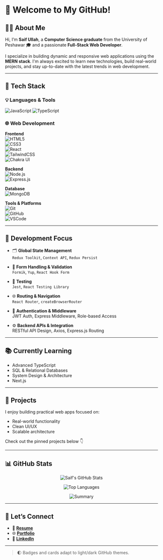 # 👋 Welcome to My GitHub!

## 👨‍💻 About Me

Hi, I’m **Saif Ullah**, a **Computer Science graduate** from the University of Peshawar 🎓 and a passionate **Full-Stack Web Developer**.

I specialize in building dynamic and responsive web applications using the **MERN stack**. I'm always excited to learn new technologies, build real-world projects, and stay up-to-date with the latest trends in web development.

---

## 🚀 Tech Stack

### 💡 Languages & Tools
![JavaScript](https://img.shields.io/badge/JavaScript-F7DF1E?style=for-the-badge&logo=javascript&logoColor=black)
![TypeScript](https://img.shields.io/badge/TypeScript-3178C6?style=for-the-badge&logo=typescript&logoColor=white)

### 🌐 Web Development
**Frontend**  
![HTML5](https://img.shields.io/badge/HTML5-E34F26?style=for-the-badge&logo=html5&logoColor=white)  
![CSS3](https://img.shields.io/badge/CSS3-1572B6?style=for-the-badge&logo=css3&logoColor=white)  
![React](https://img.shields.io/badge/React-20232A?style=for-the-badge&logo=react&logoColor=61DAFB)  
![TailwindCSS](https://img.shields.io/badge/Tailwind_CSS-38B2AC?style=for-the-badge&logo=tailwind-css&logoColor=white)  
![Chakra UI](https://img.shields.io/badge/Chakra_UI-319795?style=for-the-badge&logo=chakra-ui&logoColor=white)

**Backend**  
![Node.js](https://img.shields.io/badge/Node.js-339933?style=for-the-badge&logo=node.js&logoColor=white)  
![Express.js](https://img.shields.io/badge/Express.js-000000?style=for-the-badge&logo=express&logoColor=white)

**Database**  
![MongoDB](https://img.shields.io/badge/MongoDB-4EA94B?style=for-the-badge&logo=mongodb&logoColor=white)

**Tools & Platforms**  
![Git](https://img.shields.io/badge/Git-F05032?style=for-the-badge&logo=git&logoColor=white)  
![GitHub](https://img.shields.io/badge/GitHub-181717?style=for-the-badge&logo=github&logoColor=white)  
![VSCode](https://img.shields.io/badge/VS_Code-007ACC?style=for-the-badge&logo=visual-studio-code&logoColor=white)

---

## 🧠 Development Focus

- 🗂️ **Global State Management**  
  `Redux Toolkit`, `Context API`, `Redux Persist`

- 📄 **Form Handling & Validation**  
  `Formik`, `Yup`, `React Hook Form`

- 🧪 **Testing**  
  `Jest`, `React Testing Library`

- 🌐 **Routing & Navigation**  
  `React Router`, `createBrowserRouter`

- 🧾 **Authentication & Middleware**  
  JWT Auth, Express Middleware, Role-based Access

- ⚙️ **Backend APIs & Integration**  
  RESTful API Design, Axios, Express.js Routing

---

## 📚 Currently Learning

- Advanced TypeScript
- SQL & Relational Databases
- System Design & Architecture
- Next.js

---

## 📁 Projects

I enjoy building practical web apps focused on:
- Real-world functionality
- Clean UI/UX
- Scalable architecture

Check out the pinned projects below 👇

---

## 📊 GitHub Stats

<div align="center">
  
![Saif's GitHub Stats](https://github-readme-stats.vercel.app/api?username=Saifullah-Afridi&show_icons=true&theme=react&hide_border=true)
  
![Top Languages](https://github-readme-stats.vercel.app/api/top-langs/?username=Saifullah-Afridi&layout=compact&theme=react&hide_border=true)

![Summary](https://github-profile-summary-cards.vercel.app/api/cards/profile-details?username=Saifullah-Afridi&theme=github_dark)

</div>

---

## 🔗 Let’s Connect

- 📄 [**Resume**](#) <!-- Replace # with your actual resume link -->
- 🌐 [**Portfolio**](#) <!-- Replace # with your actual portfolio link -->
- 💼 [**LinkedIn**](https://www.linkedin.com/in/saif-ullah-afridi-4330671b0/)

---

> 🌓 Badges and cards adapt to light/dark GitHub themes.
